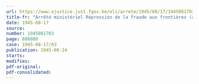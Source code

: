 ```yaml
---
url: https://www.ejustice.just.fgov.be/eli/arrete/1945/08/17/1945081703/justel
title-fr: "Arrêté ministériel Répression de la fraude aux frontières (abrogé par AM 30-09-1946, art. 2)"
date: 1945-08-17
source:
number: 1945081703
page: 888888
case: 1945-08-17/03
publication: 1945-08-24
starts:
modifies:
pdf-original:
pdf-consolidated:
---
```


